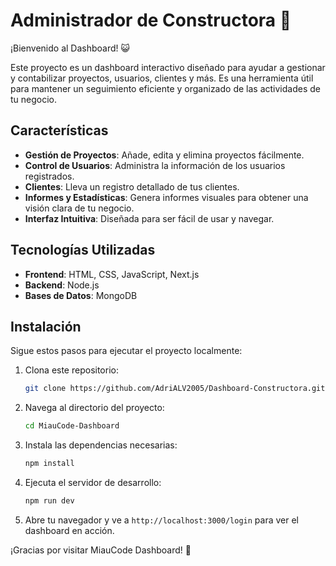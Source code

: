 #  Administrador de Constructora 🐾

¡Bienvenido al Dashboard! 😺

Este proyecto es un dashboard interactivo diseñado para ayudar a gestionar y contabilizar proyectos, usuarios, clientes y más. Es una herramienta útil para mantener un seguimiento eficiente y organizado de las actividades de tu negocio.

## Características

- **Gestión de Proyectos**: Añade, edita y elimina proyectos fácilmente.
- **Control de Usuarios**: Administra la información de los usuarios registrados.
- **Clientes**: Lleva un registro detallado de tus clientes.
- **Informes y Estadísticas**: Genera informes visuales para obtener una visión clara de tu negocio.
- **Interfaz Intuitiva**: Diseñada para ser fácil de usar y navegar.

## Tecnologías Utilizadas

- **Frontend**: HTML, CSS, JavaScript, Next.js
- **Backend**: Node.js
- **Bases de Datos**: MongoDB

## Instalación

Sigue estos pasos para ejecutar el proyecto localmente:

1. Clona este repositorio:
    ```bash
    git clone https://github.com/AdriALV2005/Dashboard-Constructora.git
    ```

2. Navega al directorio del proyecto:
    ```bash
    cd MiauCode-Dashboard
    ```

3. Instala las dependencias necesarias:
    ```bash
    npm install
    ```

4. Ejecuta el servidor de desarrollo:
    ```bash
    npm run dev
    ```

5. Abre tu navegador y ve a `http://localhost:3000/login` para ver el dashboard en acción.

¡Gracias por visitar MiauCode Dashboard! 🐾

